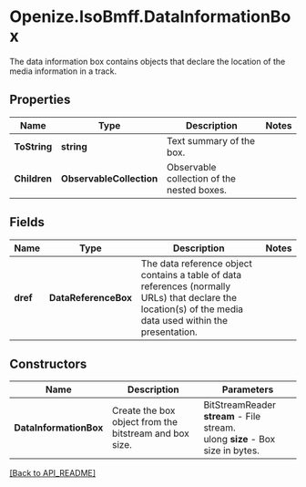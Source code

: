 # Openize.IsoBmff.DataInformationBox

The data information box contains objects that declare the location of the media information in a track.

## Properties

Name | Type | Description | Notes
------------ | ------------- | ------------- | -------------
**ToString** | **string** | Text summary of the box. | 
**Children** | **ObservableCollection<Box>** | Observable collection of the nested boxes. | 

## Fields

Name | Type | Description | Notes
------------ | ------------- | ------------- | -------------
**dref** | **DataReferenceBox** | The data reference object contains a table of data references (normally URLs) that declare the location(s) of the media data used within the presentation. | 

## Constructors

Name | Description | Parameters
------------ | ------------- | ------------- 
**DataInformationBox** | Create the box object from the bitstream and box size. | BitStreamReader <b>stream</b> - File stream.<br />ulong <b>size</b> - Box size in bytes.

[[Back to API_README]](API_README.md)